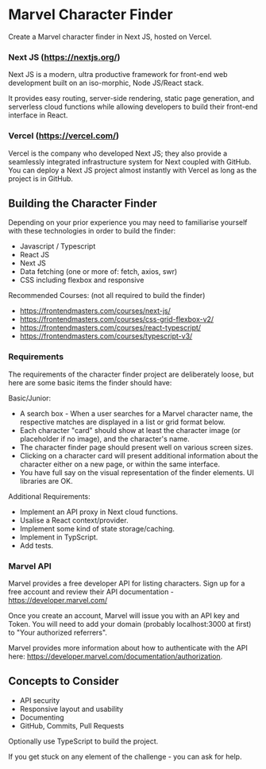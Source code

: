# Marvel Character Finder

Create a Marvel character finder in Next JS, hosted on Vercel.

### Next JS (https://nextjs.org/)

Next JS is a modern, ultra productive framework for front-end 
web development built on an iso-morphic, Node JS/React stack.

It provides easy routing, server-side rendering, static page generation, 
and serverless cloud functions while allowing developers to build their front-end 
interface in React.

### Vercel (https://vercel.com/)

Vercel is the company who developed Next JS; they also provide a seamlessly integrated
infrastructure system for Next coupled with GitHub. 
You can deploy a Next JS project almost instantly with Vercel as long as the project is in GitHub.

## Building the Character Finder

Depending on your prior experience you may need to familiarise yourself with these
technologies in order to build the finder:

* Javascript / Typescript
* React JS 
* Next JS
* Data fetching (one or more of: fetch, axios, swr)
* CSS including flexbox and responsive

Recommended Courses:
(not all required to build the finder)

* https://frontendmasters.com/courses/next-js/
* https://frontendmasters.com/courses/css-grid-flexbox-v2/
* https://frontendmasters.com/courses/react-typescript/
* https://frontendmasters.com/courses/typescript-v3/

### Requirements

The requirements of the character finder project are deliberately loose, 
but here are some basic items the finder should have:

Basic/Junior:

* A search box - When a user searches for a Marvel character name, the respective matches
are displayed in a list or grid format below.
* Each character "card" should show at least the character image (or placeholder if no image), 
and the character's name.
* The character finder page should present well on various screen sizes.
* Clicking on a character card will present additional information about the character
either on a new page, or within the same interface.
* You have full say on the visual representation of the finder elements. UI libraries are OK.

Additional Requirements:

* Implement an API proxy in Next cloud functions.
* Usalise a React context/provider.
* Implement some kind of state storage/caching.
* Implement in TypScript.
* Add tests.

###  Marvel API

Marvel provides a free developer API for listing characters. 
Sign up for a free account and review their API documentation - https://developer.marvel.com/

Once you create an account, Marvel will issue you with an API key and Token.
You will need to add your domain (probably localhost:3000 at first) to "Your authorized referrers".

Marvel provides more information about how to authenticate with the API here:
https://developer.marvel.com/documentation/authorization.

##  Concepts to Consider

* API security
* Responsive layout and usability
* Documenting
* GitHub, Commits, Pull Requests

Optionally use TypeScript to build the project.

If you get stuck on any element of the challenge - you can ask for help.

